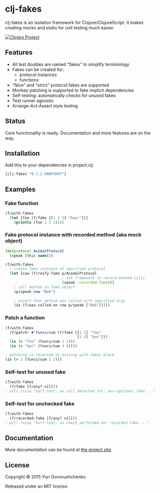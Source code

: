 # clj-fakes
clj-fakes is an isolation framework for Clojure/ClojureScript. It makes creating mocks and stubs for unit testing much easier.

[![Clojars Project](http://clojars.org/clj-fakes/latest-version.svg)](http://clojars.org/clj-fakes)

## Features
* All test doubles are named "fakes" to simplify terminology
* Fakes can be created for:
  * protocol instances
  * functions
* "Nice" and "strict" protocol fakes are supported
* Monkey patching is supported to fake implicit dependencies
* Self-testing: automatically checks for unused fakes
* Test runner agnostic
* Arrange-Act-Assert style testing

## Status
Core functionality is ready. Documentation and more features are on the way.

## Installation
Add this to your dependencies in project.clj:

```clj
[clj-fakes "0.1.1-SNAPSHOT"]
```

## Examples
### Fake function

```clj
(f/with-fakes
  (let [foo (f/fake [[1 2 3] "hey!"])]
    (println (foo 1 2 3))))
```

### Fake protocol instance with recorded method (aka mock object)

```clj
(defprotocol AnimalProtocol
  (speak [this name]))

(f/with-fakes
  ; create fake instance of specified protocol
  (let [cow (f/reify-fake p/AnimalProtocol
                          ; ask framework to record method calls
                          (speak :recorded-fake))]
    ; call method on fake object
    (p/speak cow "Bob")
    
    ; assert that method was called with specified args
    (is (f/was-called-on cow p/speak ["Bob"]))))
```

### Patch a function

```clj
(f/with-fakes
  (f/patch! #'funcs/sum (f/fake [[1 2] "foo"
                                 [3 4] "bar"]))
  (is (= "foo" (funcs/sum 1 2)))
  (is (= "bar" (funcs/sum 3 4))))

; patching is reverted on exiting with-fakes block
(is (= 3 (funcs/sum 1 2)))
```

### Self-test for unused fake

```clj
(f/with-fakes
  (f/fake [f/any? nil]))
; will raise "Self-test: no call detected for: non-optional fake ..."
```

### Self-test for unchecked fake

```clj
(f/with-fakes
  (f/recorded-fake [f/any? nil]))
; will raise "Self-test: no check performed on: recorded fake ..."
```

## Documentation
More documentation can be found at [the project site](http://metametadata.github.io/clj-fakes/).

## License
Copyright © 2015 Yuri Govorushchenko.

Released under an MIT license.
